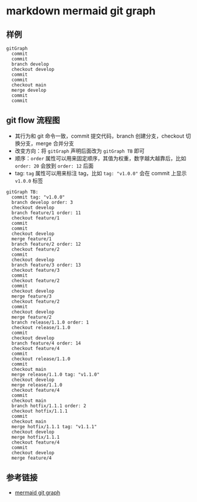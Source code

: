 # markdown mermaid git graph

## 样例

```mermaid
gitGraph
  commit
  commit
  branch develop
  checkout develop
  commit
  commit
  checkout main
  merge develop
  commit
  commit
```

## git flow 流程图

- 其行为和 git 命令一致，commit 提交代码，branch 创建分支，checkout 切换分支，merge 合并分支
- 改变方向：将 `gitGraph` 声明后面改为 `gitGraph TB` 即可
- 顺序：`order` 属性可以用来固定顺序，其值为权重，数字越大越靠后，比如 `order: 20` 会放到 `order: 12` 后面
- tag: `tag` 属性可以用来标注 tag，比如 `tag: "v1.0.0"` 会在 commit 上显示 `v1.0.0` 标签

```mermaid
gitGraph TB:
  commit tag: "v1.0.0"
  branch develop order: 3
  checkout develop
  branch feature/1 order: 11
  checkout feature/1
  commit
  commit
  checkout develop
  merge feature/1
  branch feature/2 order: 12
  checkout feature/2
  commit
  checkout develop
  branch feature/3 order: 13
  checkout feature/3
  commit
  checkout feature/2
  commit
  checkout develop
  merge feature/3
  checkout feature/2
  commit
  checkout develop
  merge feature/2
  branch release/1.1.0 order: 1
  checkout release/1.1.0
  commit
  checkout develop
  branch feature/4 order: 14
  checkout feature/4
  commit
  checkout release/1.1.0
  commit
  checkout main
  merge release/1.1.0 tag: "v1.1.0"
  checkout develop
  merge release/1.1.0
  checkout feature/4
  commit
  checkout main
  branch hotfix/1.1.1 order: 2
  checkout hotfix/1.1.1
  commit
  checkout main
  merge hotfix/1.1.1 tag: "v1.1.1"
  checkout develop
  merge hotfix/1.1.1
  checkout feature/4
  commit
  checkout develop
  merge feature/4
```

## 参考链接

- [mermaid git graph](https://mermaid.js.org/syntax/gitgraph.html)
